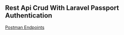

## Rest Api Crud With Laravel Passport Authentication

[Postman Endpoints](https://documenter.getpostman.com/view/11859093/2s8YYPGKwV)
